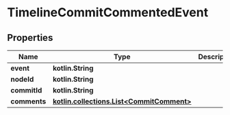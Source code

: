 
# TimelineCommitCommentedEvent

## Properties
Name | Type | Description | Notes
------------ | ------------- | ------------- | -------------
**event** | **kotlin.String** |  |  [optional]
**nodeId** | **kotlin.String** |  |  [optional]
**commitId** | **kotlin.String** |  |  [optional]
**comments** | [**kotlin.collections.List&lt;CommitComment&gt;**](CommitComment.md) |  |  [optional]



